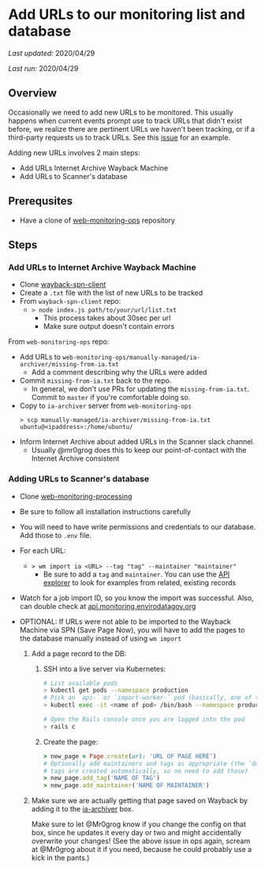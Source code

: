 # Add URLs to our monitoring list and database
*Last updated:* 2020/04/29 

*Last run:* 2020/04/29

## Overview
Occasionally we need to add new URLs to be monitored. This usually happens when current events prompt use to track URLs that didn't exist before, we realize there are pertinent URLs we haven't been tracking, or if a third-party requests us to track URLs. See this [issue](https://github.com/edgi-govdata-archiving/web-monitoring/issues/151) for an example.

Adding new URLs involves 2 main steps:

* Add URLs Internet Archive Wayback Machine
* Add URLs to Scanner's database

## Prerequsites
- Have a clone of [web-monitoring-ops](https://github.com/edgi-govdata-archiving/web-monitoring-ops) repository

## Steps

### **Add URLs to Internet Archive Wayback Machine**
- Clone [wayback-spn-client](https://github.com/Mr0grog/wayback-spn-client)
- Create a `.txt` file with the list of new URLs to be tracked
- From `wayback-spn-client` repo: 
    - `> node index.js path/to/your/url/list.txt`
        - This process takes about 30sec per url
        - Make sure output doesn't contain errors

From `web-monitoring-ops` repo:
- Add URLs to `web-monitoring-ops/manually-managed/ia-archiver/missing-from-ia.txt`
    - Add a comment describing why the URLs were added
- Commit `missing-from-ia.txt` back to the repo.
    - In general, we don't use PRs for updating the `missing-from-ia.txt`. Commit to `master` if you're comfortable doing so.
- Copy to `ia-archiver` server from `web-monitoring-ops`
    ```
    > scp manually-managed/ia-archiver/missing-from-ia.txt ubuntu@<ipaddress>:/home/ubuntu/
    ```
- Inform Internet Archive about added URLs in the Scanner slack channel. 
    - Usually @mr0grog does this to keep our point-of-contact with the Internet Archive consistent

### **Adding URLs to Scanner's database**
* Clone [web-monitoring-processing](https://github.com/edgi-govdata-archiving/web-monitoring-processing)
* Be sure to follow all installation instructions carefully
* You will need to have write permissions and credentials to our database. Add those to `.env` file.
* For each URL:
    - `> wm import ia <URL> --tag "tag" --maintainer "maintainer"`
        - Be sure to add a `tag` and `maintainer`. You can use the [API explorer](https://api.monitoring.envirodatagov.org/) to look for examples from related, existing records

* Watch for a job import ID, so you know the import was successful. Also, can double check at [api.monitoring.envirodatagov.org](api.monitoring.envirodatagov.org)

* OPTIONAL: If URLs were not able to be imported to the Wayback Machine via SPN (Save Page Now), you will have to add the pages to the database manually instead of using `wm import`
    1. Add a page record to the DB:

        1. SSH into a live server via Kubernetes:

            ```sh
            # List available pods
            > kubectl get pods --namespace production
            # Pick an `api-` or `import-worker-` pod (basically, one of the DB pods) and log in
            > kubectl exec -it <name of pod> /bin/bash --namespace production

            # Open the Rails console once you are logged into the pod
            > rails c
            ```

        2. Create the page:

            ```rb
            > new_page = Page.create(url: 'URL OF PAGE HERE')
            # Optionally add maintainers and tags as appropriate (the `domain:` and `2l-domain`
            # tags are created automatically, so no need to add those)
            > new_page.add_tag('NAME OF TAG')
            > new_page.add_maintainer('NAME OF MAINTAINER')
            ```

    2. Make sure we are actually getting that page saved on Wayback by adding it to the [ia-archiver](https://github.com/edgi-govdata-archiving/web-monitoring-ops/tree/master/manually-managed/ia-archiver) box. 
    
        Make sure to let @Mr0grog know if you change the config on that box, since he updates it every day or two and might accidentally overwrite your changes! (See the above issue in ops again, scream at @Mr0grog about it if you need, because he could probably use a kick in the pants.)


